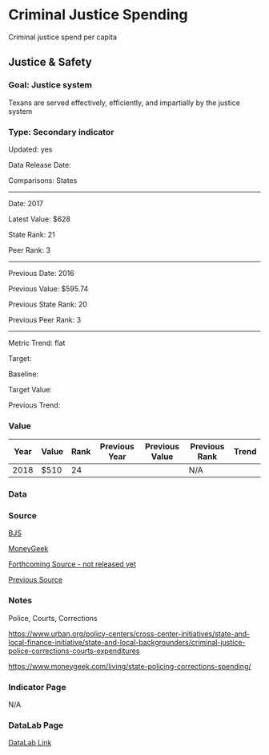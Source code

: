 # Criminal Justice Spending

Criminal justice spend per capita

## Justice & Safety

### Goal: Justice system

Texans are served effectively, efficiently, and impartially by the justice system

### Type: Secondary indicator

Updated: yes

Data Release Date: 

Comparisons: States

----

Date: 2017

Latest Value: $628

State Rank: 21

Peer Rank: 3

----

Previous Date: 2016

Previous Value: $595.74

Previous State Rank: 20

Previous Peer Rank: 3

----

Metric Trend: flat

Target: 

Baseline: 

Target Value: 

Previous Trend: 



### Value

| Year |  Value      | Rank     | Previous Year   | Previous Value | Previous Rank | Trend | 
| ----------- | ----------- | ----------- | ----------- | ----------- | ----------- | -----------|
|    2018     |    $510     | 24        |             |             | N/A         |       | 

### Data

### Source

[BJS](https://bjs.ojp.gov/library/publications/justice-expenditures-and-employment-united-states-2017)

[MoneyGeek](https://www.moneygeek.com/living/state-policing-corrections-spending/)

[Forthcoming Source - not released yet](https://bjs.ojp.gov/library/publications/forthcoming)

[Previous Source](https://bjs.ojp.gov/library/publications/justice-expenditure-and-employment-extracts-2015-final)

### Notes

Police, Courts, Corrections


https://www.urban.org/policy-centers/cross-center-initiatives/state-and-local-finance-initiative/state-and-local-backgrounders/criminal-justice-police-corrections-courts-expenditures

https://www.moneygeek.com/living/state-policing-corrections-spending/

### Indicator Page

N/A


### DataLab Page

[DataLab Link](https://datalab.texas2036.org/MCKEXAG2017/texas-expenditure-by-agency?accesskey=txbibke)
